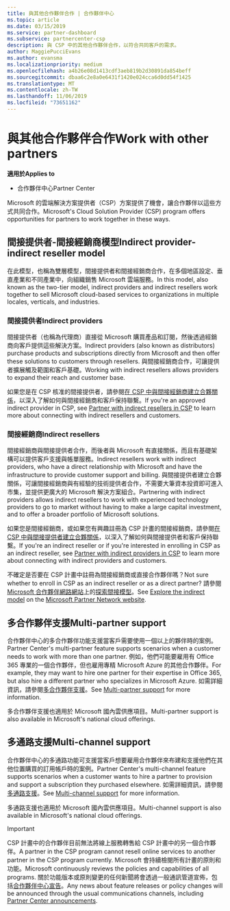 ```yaml
---
title: 與其他合作夥伴合作 | 合作夥伴中心
ms.topic: article
ms.date: 03/15/2019
ms.service: partner-dashboard
ms.subservice: partnercenter-csp
description: 與 CSP 中的其他合作夥伴合作，以符合共同客戶的需求。
author: MaggiePucciEvans
ms.author: evansma
ms.localizationpriority: medium
ms.openlocfilehash: a4b26e08d1413cdf3aeb819b2d30891da854beff
ms.sourcegitcommit: dbaa6c2e8a0e6431f1420e024cca6d0dd54f1425
ms.translationtype: MT
ms.contentlocale: zh-TW
ms.lasthandoff: 11/06/2019
ms.locfileid: "73651162"
---
```

# <a name="work-with-other-partners"></a><span data-ttu-id="deff8-103">與其他合作夥伴合作</span><span class="sxs-lookup"><span data-stu-id="deff8-103">Work with other partners</span></span>

<span data-ttu-id="deff8-104">**適用於**</span><span class="sxs-lookup"><span data-stu-id="deff8-104">**Applies to**</span></span>

-  <span data-ttu-id="deff8-105">合作夥伴中心</span><span class="sxs-lookup"><span data-stu-id="deff8-105">Partner Center</span></span>

<span data-ttu-id="deff8-106">Microsoft 的雲端解決方案提供者（CSP）方案提供了機會，讓合作夥伴以這些方式共同合作。</span><span class="sxs-lookup"><span data-stu-id="deff8-106">Microsoft's Cloud Solution Provider (CSP) program offers opportunities for partners to work together in these ways.</span></span>

## <a name="indirect-provider-indirect-reseller-model"></a><span data-ttu-id="deff8-107">間接提供者-間接經銷商模型</span><span class="sxs-lookup"><span data-stu-id="deff8-107">Indirect provider-indirect reseller model</span></span>

<span data-ttu-id="deff8-108">在此模型，也稱為雙層模型，間接提供者和間接經銷商合作，在多個地區設定、垂直產業和不同產業中，向組織銷售 Microsoft 雲端服務。</span><span class="sxs-lookup"><span data-stu-id="deff8-108">In this model, also known as the two-tier model, indirect providers and indirect resellers work together to sell Microsoft cloud-based services to organizations in multiple locales, verticals, and industries.</span></span> 

### <a name="indirect-providers"></a><span data-ttu-id="deff8-109">間接提供者</span><span class="sxs-lookup"><span data-stu-id="deff8-109">Indirect providers</span></span>

<span data-ttu-id="deff8-110">間接提供者（也稱為代理商）直接從 Microsoft 購買產品和訂閱，然後透過經銷商向客戶提供這些解決方案。</span><span class="sxs-lookup"><span data-stu-id="deff8-110">Indirect providers (also known as distributors) purchase products and subscriptions directly from Microsoft and then offer these solutions to customers through resellers.</span></span> <span data-ttu-id="deff8-111">與間接經銷商合作，可讓提供者擴展觸及範圍和客戶基礎。</span><span class="sxs-lookup"><span data-stu-id="deff8-111">Working with indirect resellers allows providers to expand their reach and customer base.</span></span> 

<span data-ttu-id="deff8-112">如果您是在 CSP 核准的間接提供者，請參閱[在 CSP 中與間接經銷商建立合夥關係](indirect-provider-tasks-in-partner-center.md)，以深入了解如何與間接經銷商和客戶保持聯繫。</span><span class="sxs-lookup"><span data-stu-id="deff8-112">If you're an approved indirect provider in CSP, see [Partner with indirect resellers in CSP](indirect-provider-tasks-in-partner-center.md) to learn more about connecting with indirect resellers and customers.</span></span> 

### <a name="indirect-resellers"></a><span data-ttu-id="deff8-113">間接經銷商</span><span class="sxs-lookup"><span data-stu-id="deff8-113">Indirect resellers</span></span> 

<span data-ttu-id="deff8-114">間接經銷商與間接提供者合作，而後者與 Microsoft 有直接關係，而且有基礎架構可以提供客戶支援與帳單服務。</span><span class="sxs-lookup"><span data-stu-id="deff8-114">Indirect resellers work with indirect providers, who have a direct relationship with Microsoft and have the infrastructure to provide customer support and billing.</span></span> <span data-ttu-id="deff8-115">與間接提供者建立合夥關係，可讓間接經銷商與有經驗的技術提供者合作，不需要大筆資本投資即可進入市集，並提供更廣大的 Microsoft 解決方案組合。</span><span class="sxs-lookup"><span data-stu-id="deff8-115">Partnering with indirect providers allows indirect resellers to work with experienced technology providers to go to market without having to make a large capital investment, and to offer a broader portfolio of Microsoft solutions.</span></span> 

<span data-ttu-id="deff8-116">如果您是間接經銷商，或如果您有興趣註冊為 CSP 計畫的間接經銷商，請參閱[在 CSP 中與間接提供者建立合夥關係](indirect-reseller-tasks-in-partner-center.md)，以深入了解如何與間接提供者和客戶保持聯繫。</span><span class="sxs-lookup"><span data-stu-id="deff8-116">If you're an indirect reseller or if you're interested in enrolling in CSP as an indirect reseller, see [Partner with indirect providers in CSP](indirect-reseller-tasks-in-partner-center.md) to learn more about connecting with indirect providers and customers.</span></span>

<span data-ttu-id="deff8-117">不確定是否要在 CSP 計畫中註冊為間接經銷商或直接合作夥伴嗎？</span><span class="sxs-lookup"><span data-stu-id="deff8-117">Not sure whether to enroll in CSP as an indirect reseller or as a direct partner?</span></span> <span data-ttu-id="deff8-118">請參閱 [Microsoft 合作夥伴網路網站](https://partner.microsoft.com)上的[探索間接模型](https://partner.microsoft.com/cloud-solution-provider/indirect)。</span><span class="sxs-lookup"><span data-stu-id="deff8-118">See [Explore the indirect model](https://partner.microsoft.com/cloud-solution-provider/indirect) on the [Microsoft Partner Network website](https://partner.microsoft.com).</span></span>   

## <a name="multi-partner-support"></a><span data-ttu-id="deff8-119">多合作夥伴支援</span><span class="sxs-lookup"><span data-stu-id="deff8-119">Multi-partner support</span></span>

<span data-ttu-id="deff8-120">合作夥伴中心的多合作夥伴功能支援當客戶需要使用一個以上的夥伴時的案例。</span><span class="sxs-lookup"><span data-stu-id="deff8-120">Partner Center's multi-partner feature supports scenarios when a customer needs to work with more than one partner.</span></span> <span data-ttu-id="deff8-121">例如，他們可能要雇用有 Office 365 專業的一個合作夥伴，但也雇用專精 Microsoft Azure 的其他合作夥伴。</span><span class="sxs-lookup"><span data-stu-id="deff8-121">For example, they may want to hire one partner for their expertise in Office 365, but also hire a different partner who specializes in Microsoft Azure.</span></span> <span data-ttu-id="deff8-122">如需詳細資訊，請參閱[多合作夥伴支援](multipartner.md)。</span><span class="sxs-lookup"><span data-stu-id="deff8-122">See [Multi-partner support](multipartner.md) for more information.</span></span>

<span data-ttu-id="deff8-123">多合作夥伴支援也適用於 Microsoft 國內雲供應項目。</span><span class="sxs-lookup"><span data-stu-id="deff8-123">Multi-partner support is also available in Microsoft's national cloud offerings.</span></span> 

## <a name="multi-channel-support"></a><span data-ttu-id="deff8-124">多通路支援</span><span class="sxs-lookup"><span data-stu-id="deff8-124">Multi-channel support</span></span>

<span data-ttu-id="deff8-125">合作夥伴中心的多通路功能可支援當客戶想要雇用合作夥伴來布建和支援他們在其他位置購買的訂用帳戶時的案例。</span><span class="sxs-lookup"><span data-stu-id="deff8-125">Partner Center's multi-channel feature supports scenarios when a customer wants to hire a partner to provision and support a subscription they purchased elsewhere.</span></span> <span data-ttu-id="deff8-126">如需詳細資訊，請參閱[多通路支援](multichannel.md)。</span><span class="sxs-lookup"><span data-stu-id="deff8-126">See [Multi-channel support](multichannel.md) for more information.</span></span>

<span data-ttu-id="deff8-127">多通路支援也適用於 Microsoft 國內雲供應項目。</span><span class="sxs-lookup"><span data-stu-id="deff8-127">Multi-channel support is also available in Microsoft's national cloud offerings.</span></span>

> [!IMPORTANT]  
> <span data-ttu-id="deff8-128">CSP 計畫中的合作夥伴目前無法將線上服務轉售給 CSP 計畫中的另一個合作夥伴。</span><span class="sxs-lookup"><span data-stu-id="deff8-128">A partner in the CSP program cannot resell online services to another partner in the CSP program currently.</span></span> <span data-ttu-id="deff8-129">Microsoft 會持續檢閱所有計畫的原則和功能。</span><span class="sxs-lookup"><span data-stu-id="deff8-129">Microsoft continuously reviews the policies and capabilities of all programs.</span></span> <span data-ttu-id="deff8-130">關於功能版本或原則變更的任何新聞將會透過一般通訊管道宣佈，包括[合作夥伴中心宣告](https://partner.microsoft.com/pcv/announcements)。</span><span class="sxs-lookup"><span data-stu-id="deff8-130">Any news about feature releases or policy changes will be announced through the usual communications channels, including [Partner Center announcements](https://partner.microsoft.com/pcv/announcements).</span></span>